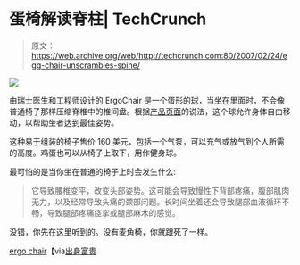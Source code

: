 # 蛋椅解读脊柱| TechCrunch

> 原文：<https://web.archive.org/web/http://techcrunch.com:80/2007/02/24/egg-chair-unscrambles-spine/>

![](img/459380b5eb48e8d805b0623dc327f5b5.png)

由瑞士医生和工程师设计的 ErgoChair 是一个蛋形的球，当坐在里面时，不会像普通椅子那样压缩脊椎中的椎间盘。根据[产品页面](https://web.archive.org/web/20170619105753/http://www.modabode.com/Doctor_Riters_ErgoChair_ABB100000.html)的说法，这个球允许身体自由移动，以帮助坐者达到最佳姿势。

这种易于组装的椅子售价 160 美元，包括一个气泵，可以充气或放气到个人所需的高度。鸡蛋也可以从椅子上取下，用作健身球。

最可怕的是当你坐在普通的椅子上时会发生什么:

> 它导致腰椎变平，改变头部姿势。这可能会导致慢性下背部疼痛，腹部肌肉无力，以及经常导致头痛的颈部问题。长时间坐着还会导致腿部血液循环不畅，导致腿部疼痛痉挛或腿部麻木的感觉。

没错，你先在这里听到的。没有麦角椅，你就跟死了一样。

[ergo chair](https://web.archive.org/web/20170619105753/http://www.modabode.com/Doctor_Riters_ErgoChair_ABB100000.html)【via[出身富贵](https://web.archive.org/web/20170619105753/http://www.bornrich.org/entry/inflatable-ergonomic-office-chair/)